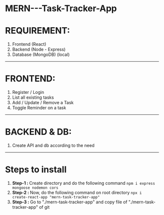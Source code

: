 # MERN---Task-Tracker-App
<h1>REQUIREMENT:</h1>
<ol>
    <li>Frontend (React)</li>
    <li>Backend (Node - Express)</li>
    <li>Database (MongoDB) (local)</li>
</ol>
<hr />
<h1>FRONTEND:</h1>
<ol>
    <li>Register / Login</li>
    <li>List all existing tasks</li>
    <li>Add / Update / Remove a Task</li>
    <li>Toggle Reminder on a task</li>
</ol>
<hr />
<h1>BACKEND & DB:</h1>
<ol>
    <li>Create API and db according to the need</li>
</ol>
<hr />
<h1>Steps to install</h1>
<ol>
    <li><b>Step-1 : </b>Create directory and do the following command <code>npm i express mongoose nodemon cors</code></li>
    <li><b>Step-2 : </b>Now, do the following command on root directory <code>npx i create-react-app "mern-task-tracker-app"</code></li>
    <li><b>Step-3 : </b>Go to "./mern-task-tracker-app" and copy file of "./mern-task-tracker-app" of git</li>
</ol>